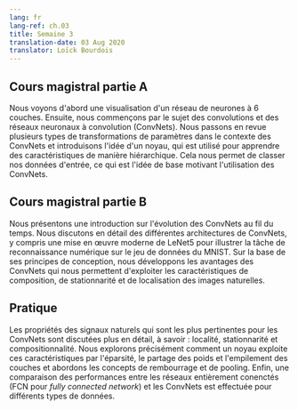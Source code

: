 ```yaml
---
lang: fr
lang-ref: ch.03
title: Semaine 3
translation-date: 03 Aug 2020
translator: Loïck Bourdois
---
```


<!--
## Lecture part A

We first see a visualization of a 6-layer neural network. Next we begin with the topic of Convolutions and Convolution Neural Networks (CNN). We review several types of parameter transformations in the context of CNNs and introduce the idea of a kernel, which is used to learn features in a hierarchical manner. Thereby allowing us to classify our input data which is the basic idea motivating the use of CNNs.
-->


## Cours magistral partie A

Nous voyons d'abord une visualisation d'un réseau de neurones à 6 couches. Ensuite, nous commençons par le sujet des convolutions et des réseaux neuronaux à convolution (ConvNets). Nous passons en revue plusieurs types de transformations de paramètres dans le contexte des ConvNets et introduisons l'idée d'un noyau, qui est utilisé pour apprendre des caractéristiques de manière hiérarchique. Cela nous permet de classer nos données d'entrée, ce qui est l'idée de base motivant l'utilisation des ConvNets.

<!--
## Lecture part B

We give an introduction on how CNNs have evolved over time. We discuss in detail different CNN architectures, including a modern implementation of LeNet5 to exemplify the task of digit recognition on the MNIST dataset. Based on its design principles, we expand on the advantages of CNNs which allows us to exploit the compositionality, stationarity, and locality features of natural images.
-->

## Cours magistral partie B

Nous présentons une introduction sur l'évolution des ConvNets au fil du temps. Nous discutons en détail des différentes architectures de ConvNets, y compris une mise en œuvre moderne de LeNet5 pour illustrer la tâche de reconnaissance numérique sur le jeu de données du MNIST. Sur la base de ses principes de conception, nous développons les avantages des ConvNets qui nous permettent d'exploiter les caractéristiques de composition, de stationnarité et de localisation des images naturelles.

<!--
## Practicum

Properties of natural signals that are most relevant to CNNs are discussed in more detail, namely: Locality, Stationarity, and Compositionality. We explore precisely how a kernel exploits these features through sparsity, weight sharing and the stacking of layers, as well as motivate the concepts of padding and pooling. Finally, a performance comparison between FCN and CNN was done for different data modalities.
-->

## Pratique
Les propriétés des signaux naturels qui sont les plus pertinentes pour les ConvNets sont discutées plus en détail, à savoir : localité, stationnarité et compositionnalité. Nous explorons précisément comment un noyau exploite ces caractéristiques par l'éparsité, le partage des poids et l'empilement des couches  et abordons les concepts de rembourrage et de pooling. Enfin, une comparaison des performances entre les réseaux entièrement conenctés (FCN pour *fully connected network*) et les ConvNets est effectuée pour différents types de données.

